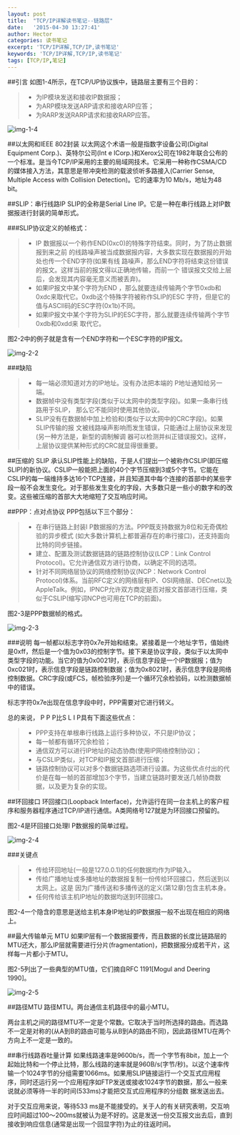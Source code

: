 ```yaml
---
layout: post
title:  "TCP/IP详解读书笔记--链路层"
date:   '2015-04-30 13:27:41'
author: Hector
categories: 读书笔记
excerpt: 'TCP/IP详解,TCP/IP,读书笔记'
keywords: 'TCP/IP详解,TCP/IP,读书笔记'
tags: [TCP/IP,笔记]
---
```


##引言
如图1-4所示，在TCP/UP协议族中，链路层主要有三个目的：

> * 为IP模块发送和接收IP数据报；
> * 为ARP模块发送ARP请求和接收ARP应答；
> * 为RARP发送RARP请求和接收RARP应答。

![img-1-4](http://7u2eqw.com1.z0.glb.clouddn.com/tpc-ip-illustrated-1-4.png)

<!--more-->

##以太网和IEEE 802封装
以太网这个术语一般是指数字设备公司(Digital Equipment Corp.)、英特尔公司(Int e lCorp.)和Xerox公司在1982年联合公布的一个标准。是当今TCP/IP采用的主要的局域网技术。它采用一种称作CSMA/CD的媒体接入方法，其意思是带冲突检测的载波侦听多路接入(Carrier Sense, Multiple Access with Collision Detection)。它的速率为10 Mb/s，地址为48 bit。

##SLIP：串行线路IP
SLIP的全称是Serial Line IP。它是一种在串行线路上对IP数据报进行封装的简单形式。

###SLIP协议定义的帧格式：

> * IP 数据报以一个称作END(0xc0)的特殊字符结束。同时，为了防止数据报到来之前
的线路噪声被当成数据报内容，大多数实现在数据报的开始处也传一个END字符(如果有线
路噪声，那么END字符将结束这份错误的报文。这样当前的报文得以正确地传输，而前一个
错误报文交给上层后，会发现其内容毫无意义而被丢弃)。
> * 如果IP报文中某个字符为END ，那么就要连续传输两个字节0xdb和0xdc来取代它。0xdb这个特殊字符被称作SLIP的ESC 字符，但是它的值与ASCII码的ESC字符(0x1b)不同。
> * 如果IP报文中某个字符为SLIP的ESC字符，那么就要连续传输两个字节0xdb和0xdd来
取代它。

图2-2中的例子就是含有一个END字符和一个ESC字符的IP报文。

![img-2-2](http://7u2eqw.com1.z0.glb.clouddn.com/tcp-ip-illustruated-2-2.png)

###缺陷
> * 每一端必须知道对方的IP地址。没有办法把本端的 P地址通知给另一端。
> * 数据帧中没有类型字段(类似于以太网中的类型字段)。如果一条串行线路用于SLIP，
那么它不能同时使用其他协议。
> * SLIP没有在数据帧中加上检验和(类似于以太网中的CRC字段)。如果SLIP传输的报
文被线路噪声影响而发生错误，只能通过上层协议来发现(另一种方法是，新型的调制解调
器可以检测并纠正错误报文)。这样，上层协议提供某种形式的CRC就显得很重要。

##压缩的 SLIP
承认SLIP性能上的缺陷，于是人们提出一个被称作CSLIP(即压缩SLIP)的新协议。CSLIP一般能把上面的40个字节压缩到3或5个字节。它能在CSLIP的每一端维持多达16个TCP连接，并且知道其中每个连接的首部中的某些字段一般不会发生变化。对于那些发生变化的字段，大多数只是一些小的数字和的改变。这些被压缩的首部大大地缩短了交互响应时间。

##PPP：点对点协议
PPP包括以下三个部分：
> * 在串行链路上封装I P数据报的方法。PPP既支持数据为8位和无奇偶检验的异步模式
(如大多数计算机上都普遍存在的串行接口)，还支持面向比特的同步链接。
> * 建立、配置及测试数据链路的链路控制协议(LCP：Link Control Protocol)。它允许通信双方进行协商，以确定不同的选项。
> * 针对不同网络层协议的网络控制协议(NCP：Network Control Protocol)体系。当前RFC定义的网络层有IP、OSI网络层、DECnet以及AppleTalk。例如，IPNCP允许双方商定是否对报文首部进行压缩，类似于CSLIP(缩写词NCP也可用在TCP的前面)。

图2-3是PPP数据帧的格式。

![img-2-3](http://7u2eqw.com1.z0.glb.clouddn.com/tcp-ip-illustrated-2-3.png)

###说明
每一帧都以标志字符0x7e开始和结束。紧接着是一个地址字节，值始终是0xff，然后是一个值为0x03的控制字节。接下来是协议字段，类似于以太网中类型字段的功能。当它的值为0x0021时，表示信息字段是一个IP数据报；值为0xc021时，表示信息字段是链路控制数据；值为0x8021时，表示信息字段是网络控制数据。CRC字段(或FCS，帧检验序列)是一个循环冗余检验码，以检测数据帧中的错误。

标志字符0x7e出现在信息字段中时，PPP需要对它进行转义。

总的来说， P P P比S L I P具有下面这些优点：
> * PPP支持在单根串行线路上运行多种协议，不只是IP协议；
> * 每一帧都有循环冗余检验；
> * 通信双方可以进行IP地址的动态协商(使用IP网络控制协议)；
> * 与CSLIP类似，对TCP和IP报文首部进行压缩；
> * 链路控制协议可以对多个数据链路选项进行设置。为这些优点付出的代价是在每一帧的首部增加3个字节，当建立链路时要发送几帧协商数据，以及更为复杂的实现。

##环回接口
环回接口(Loopback Interface)，允许运行在同一台主机上的客户程序和服务器程序通过TCP/IP进行通信。A类网络号127就是为环回接口预留的。

图2-4是环回接口处理I P数据报的简单过程。

![img-2-4](http://7u2eqw.com1.z0.glb.clouddn.com/tcp-ip-illustrated-2-4.png)

###关键点
> * 传给环回地址(一般是127.0.0.1)的任何数据均作为IP输入。
> * 传给广播地址或多播地址的数据报复制一份传给环回接口，然后送到以太网上。这是
因为广播传送和多播传送的定义(第12章)包含主机本身。
> * 任何传给该主机IP地址的数据均送到环回接口。

图2-4一个隐含的意思是送给主机本身IP地址的IP数据报一般不出现在相应的网络上。

##最大传输单元 MTU
如果IP层有一个数据报要传，而且数据的长度比链路层的MTU还大，那么IP层就需要进行分片(fragmentation)，把数据报分成若干片，这样每一片都小于MTU。

图2-5列出了一些典型的MTU值，它们摘自RFC 1191[Mogul and Deering 1990]。

![img-2-5](http://7u2eqw.com1.z0.glb.clouddn.com/tcp-ip-illustrated-2-5.png)

##路径MTU
路径MTU。两台通信主机路径中的最小MTU。

两台主机之间的路径MTU不一定是个常数。它取决于当时所选择的路由。而选路不一定是对称的(从A到B的路由可能与从B到A的路由不同)，因此路径MTU在两个方向上不一定是一致的。

##串行线路吞吐量计算
如果线路速率是9600b/s，而一个字节有8bit，加上一个起始比特和一个停止比特，那么线路的速率就是960B/s(字节/秒)。以这个速率传输一个1024字节的分组需要1066ms。如果用SLIP链接运行一个交互式应用程序，同时还运行另一个应用程序如FTP发送或接收1024字节的数据，那么一般来说就必须等待一半的时间(533ms)才能把交互式应用程序的分组数
据发送出去。

对于交互应用来说，等待533 ms是不能接受的。关于人的有关研究表明，交互响应时间超过100～200ms就被认为是不好的。这是发送一份交互报文出去后，直到接收到响应信息(通常是出现一个回显字符)为止的往返时间。









